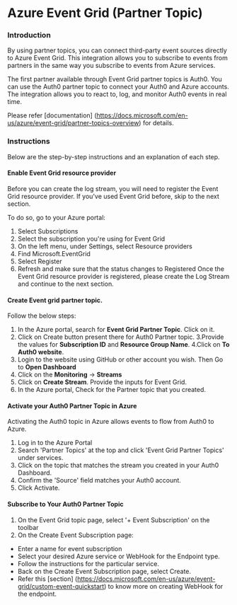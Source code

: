 # Azure Event Grid (Partner Topic)

### Introduction

By using partner topics, you can connect third-party event sources directly to Azure Event Grid. This integration allows you to subscribe to events from partners in the same way you subscribe to events from Azure services.

The first partner available through Event Grid partner topics is Auth0. You can use the Auth0 partner topic to connect your Auth0 and Azure accounts. The integration allows you to react to, log, and monitor Auth0 events in real time.

Please refer [documentation] (https://docs.microsoft.com/en-us/azure/event-grid/partner-topics-overview) for details.

### Instructions

Below are the step-by-step instructions and an explanation of each step.

#### Enable Event Grid resource provider
Before you can create the log stream, you will need to register the Event Grid resource provider. If you've used Event Grid before, skip to the next section.

To do so, go to your Azure portal:

1. Select Subscriptions
2. Select the subscription you're using for Event Grid
3. On the left menu, under Settings, select Resource providers
4. Find Microsoft.EventGrid
5. Select Register
6. Refresh and make sure that the status changes to Registered
Once the Event Grid resource provider is registered, please create the Log Stream and continue to the next section.

#### Create Event grid partner topic. 
Follow the below steps:
1. In the Azure portal, search for **Event Grid Partner Topic**. Click on it.
2. Click on Create button present there for Auth0 Partner topic.
3.Provide the values for **Subscription ID** and **Resource Group Name**.
4.Click on **To Auth0 website**.
5. Login to the website using GitHub or other account you wish. Then Go to **Open Dashboard**
6. Click on the **Monitoring** -> **Streams**
7. Click on **Create Stream**. Provide the inputs for Event Grid.
8. In the Azure portal, Check for the Partner topic that you created.

#### Activate your Auth0 Partner Topic in Azure
Activating the Auth0 topic in Azure allows events to flow from Auth0 to Azure.

1. Log in to the Azure Portal
2. Search 'Partner Topics' at the top and click 'Event Grid Partner Topics' under services.
3. Click on the topic that matches the stream you created in your Auth0 Dashboard.
4. Confirm the 'Source' field matches your Auth0 account.
5. Click Activate.

#### Subscribe to Your Auth0 Partner Topic
1. On the Event Grid topic page, select '+ Event Subscription' on the toolbar
2. On the Create Event Subscription page:
- Enter a name for event subscription
- Select your desired Azure service or WebHook for the Endpoint type.
- Follow the instructions for the particular service.
- Back on the Create Event Subscription page, select Create.
- Refer this [section] (https://docs.microsoft.com/en-us/azure/event-grid/custom-event-quickstart) to know more on creating WebHook for the endpoint. 

